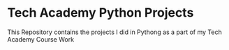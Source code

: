 # Tech Academy Python Projects

This Repository contains the projects I did in Pythong as a part of my Tech Academy Course Work
